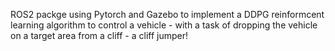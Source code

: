 ROS2 packge using Pytorch and Gazebo to implement a DDPG reinformcent learning algorithm to control a vehicle - with a task of dropping the vehicle on a target area from a cliff - a cliff jumper!
